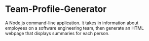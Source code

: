 # Team-Profile-Generator
A Node.js command-line application. It takes in information about employees on a software engineering team, then generate an HTML webpage that displays summaries for each person.
